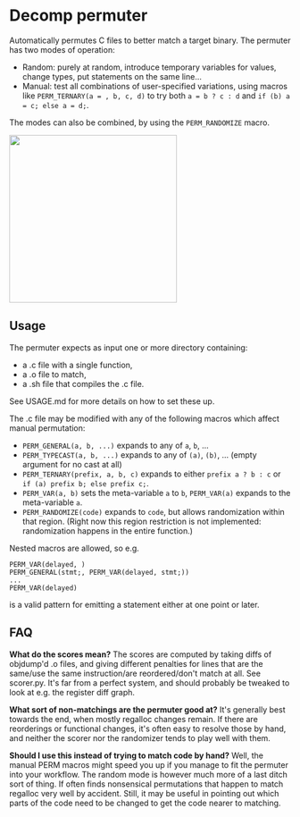 # Decomp permuter

Automatically permutes C files to better match a target binary. The permuter has two modes of operation:
- Random: purely at random, introduce temporary variables for values, change types, put statements on the same line...
- Manual: test all combinations of user-specified variations, using macros like `PERM_TERNARY(a = , b, c, d)` to try both `a = b ? c : d` and `if (b) a = c; else a = d;`.

The modes can also be combined, by using the `PERM_RANDOMIZE` macro.

[<img src="https://asciinema.org/a/232846.svg" height="300" />](https://asciinema.org/a/232846)

## Usage

The permuter expects as input one or more directory containing:
  - a .c file with a single function,
  - a .o file to match,
  - a .sh file that compiles the .c file.

See USAGE.md for more details on how to set these up.

The .c file may be modified with any of the following macros which affect manual permutation:

- `PERM_GENERAL(a, b, ...)` expands to any of `a`, `b`, ...
- `PERM_TYPECAST(a, b, ...)` expands to any of `(a)`, `(b)`, ... (empty argument for no cast at all)
- `PERM_TERNARY(prefix, a, b, c)` expands to either `prefix a ? b : c` or `if (a) prefix b; else prefix c;`.
- `PERM_VAR(a, b)` sets the meta-variable `a` to `b`, `PERM_VAR(a)` expands to the meta-variable `a`.
- `PERM_RANDOMIZE(code)` expands to `code`, but allows randomization within that region. (Right now this region restriction is not
implemented: randomization happens in the entire function.)

Nested macros are allowed, so e.g.
```
PERM_VAR(delayed, )
PERM_GENERAL(stmt;, PERM_VAR(delayed, stmt;))
...
PERM_VAR(delayed)
```
is a valid pattern for emitting a statement either at one point or later.

## FAQ

**What do the scores mean?** The scores are computed by taking diffs of objdump'd .o files, and giving different penalties for lines
that are the same/use the same instruction/are reordered/don't match at all. See scorer.py. It's far from a perfect system, and
should probably be tweaked to look at e.g. the register diff graph.

**What sort of non-matchings are the permuter good at?** It's generally best towards the end, when mostly regalloc changes remain.
If there are reorderings or functional changes, it's often easy to resolve those by hand, and neither the scorer nor the
randomizer tends to play well with them.

**Should I use this instead of trying to match code by hand?** Well, the manual PERM macros might speed you up if you manage
to fit the permuter into your workflow. The random mode is however much more of a last ditch sort of thing.
If often finds nonsensical permutations that happen to match regalloc very well by accident.
Still, it may be useful in pointing out which parts of the code need to be changed to get the code nearer to matching.
